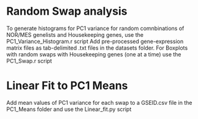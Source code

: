 # Random Swap analysis 
To generate histograms for PC1 variance for random comnbinations of NOR/MES genelists and Housekeeping genes, use the PC1_Variance_Histogram.r script 
Add pre-processed gene-expression matrix files as tab-delimited .txt files in the datasets folder.
For Boxplots with random swaps with Housekeeping genes (one at a time) use the PC1_Swap.r script

# Linear Fit to PC1 Means
Add mean values of PC1 variance for each swap to a GSEID.csv file in the PC1_Means folder and use the Linear_fit.py script


